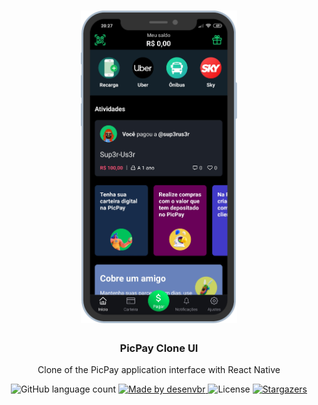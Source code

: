 <h1 align="center">
  <img alt="PicPay clone Interface" src=".github/picpaycloneapp.png" height="500" />
</h1>

<h3 align="center">PicPay Clone UI</h3>

<p align="center">Clone of the PicPay application interface with React Native
</p>

<p align="center">
  <img alt="GitHub language count" src="https://img.shields.io/github/languages/count/desenvbr/picpay-clone?color=%2304D361">

  <a href="https://github.com/desenvbr">
    <img alt="Made by desenvbr" src="https://img.shields.io/badge/made%20by-desenvbr-%2304D361">
  </a>

  <img alt="License" src="https://img.shields.io/badge/license-MIT-%2304D361">

  <a href="https://github.com/desenvbr/picpay-clone/stargazers">
    <img alt="Stargazers" src="https://img.shields.io/github/stars/desenvbr/picpay-clone?style=social">
  </a>
</p>
